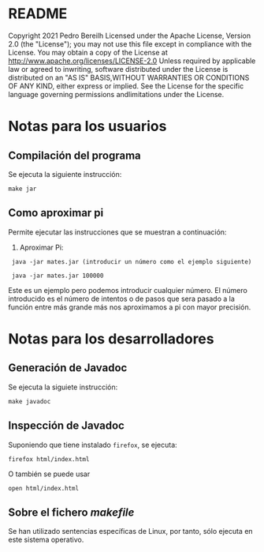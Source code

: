 # README #

Copyright 2021 Pedro Bereilh Licensed under the Apache License, Version 2.0 (the "License"); you may not use this file except
in compliance with the License. You may obtain a copy of the License at http://www.apache.org/licenses/LICENSE-2.0 Unless 
required by applicable law or agreed to inwriting, software distributed under the License is distributed on an "AS IS" 
BASIS,WITHOUT WARRANTIES OR CONDITIONS OF ANY KIND, either express or implied. See the License for the specific language 
governing permissions andlimitations under the License.

# Notas para los usuarios

## Compilación del programa

Se ejecuta la siguiente instrucción:

~~~~
make jar
~~~~

## Como aproximar pi 

Permite ejecutar las instrucciones que se muestran a continuación:

1. Aproximar Pi: 

~~~~
 java -jar mates.jar (introducir un número como el ejemplo siguiente)
~~~~

~~~~
 java -jar mates.jar 100000
~~~~

Este es un ejemplo pero podemos introducir cualquier número. El número introducido es el número de intentos o de pasos que sera pasado a la función entre más grande más nos aproximamos a pi con mayor precisión.

# Notas para los desarrolladores

## Generación de Javadoc

Se ejecuta la siguiete instrucción:

~~~~
make javadoc
~~~~

## Inspección de Javadoc

Suponiendo que tiene instalado `firefox`, se ejecuta:

~~~~
firefox html/index.html
~~~~

O también se puede usar 

~~~~
open html/index.html
~~~~


## Sobre el fichero _makefile_

Se han utilizado sentencias específicas de Linux, por tanto, sólo
ejecuta en este sistema operativo.
